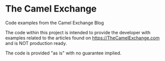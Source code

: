 # The Camel Exchange
Code examples from the Camel Exchange Blog

The code within this project is intended to provide the developer with examples related to the
articles found on https://TheCamelExchange.com and is NOT production ready.

The code is provided "as is" with no guarantee implied.